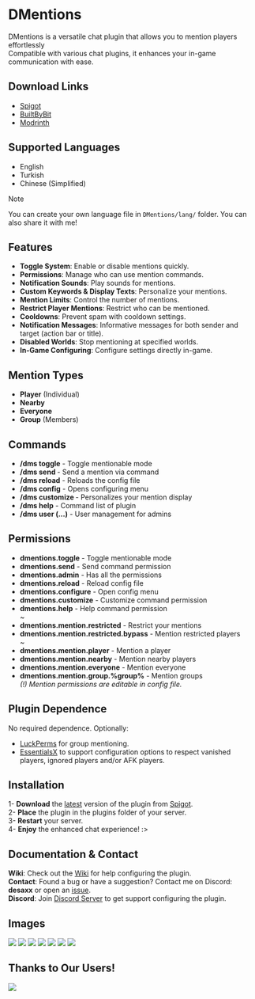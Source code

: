 # DMentions
DMentions is a versatile chat plugin that allows you to mention players effortlessly\
Compatible with various chat plugins, it enhances your in-game communication with ease.

## Download Links
- [Spigot](https://www.spigotmc.org/resources/dmentions-%E2%9C%A8-advanced-player-mention.121452/)
- [BuiltByBit](https://builtbybit.com/resources/dmentions.57545/)
- [Modrinth](https://modrinth.com/plugin/dmentions)

## Supported Languages
- English
- Turkish
- Chinese (Simplified)

> [!NOTE]
> You can create your own language file in `DMentions/lang/` folder. You can also share it with me!

## Features
- **Toggle System**: Enable or disable mentions quickly.
- **Permissions**: Manage who can use mention commands.
- **Notification Sounds**: Play sounds for mentions.
- **Custom Keywords & Display Texts**: Personalize your mentions.
- **Mention Limits**: Control the number of mentions.
- **Restrict Player Mentions**: Restrict who can be mentioned.
- **Cooldowns**: Prevent spam with cooldown settings.
- **Notification Messages**: Informative messages for both sender and target (action bar or title).
- **Disabled Worlds**: Stop mentioning at specified worlds.
- **In-Game Configuring**: Configure settings directly in-game.

## Mention Types
- **Player** (Individual)
- **Nearby**
- **Everyone**
- **Group** (Members)

## Commands
- **/dms toggle** - Toggle mentionable mode
- **/dms send <keyword>** - Send a mention via command
- **/dms reload** - Reloads the config file
- **/dms config** - Opens configuring menu
- **/dms customize <display>** - Personalizes your mention display
- **/dms help** - Command list of plugin
- **/dms user (...)** - User management for admins

## Permissions
- **dmentions.toggle** - Toggle mentionable mode
- **dmentions.send** - Send command permission
- **dmentions.admin** - Has all the permissions
- **dmentions.reload** - Reload config file
- **dmentions.configure** - Open config menu
- **dmentions.customize** - Customize command permission
- **dmentions.help** - Help command permission\
~
- **dmentions.mention.restricted** - Restrict your mentions
- **dmentions.mention.restricted.bypass** - Mention restricted players\
~
- **dmentions.mention.player** - Mention a player
- **dmentions.mention.nearby** - Mention nearby players
- **dmentions.mention.everyone** - Mention everyone
- **dmentions.mention.group.%group%** - Mention groups\
*(!) Mention permissions are editable in config file.*

## Plugin Dependence
No required dependence. Optionally:
- [LuckPerms](https://luckperms.net/) for group mentioning.
- [EssentialsX](https://essentialsx.net/) to support configuration options to respect vanished players, ignored players and/or AFK players.

## Installation
1- **Download** the <ins>latest</ins> version of the plugin from [Spigot](https://www.spigotmc.org/resources/dmentions-%E2%9C%A8-advanced-player-mention.121452/).\
2- **Place** the plugin in the plugins folder of your server.\
3- **Restart** your server.\
4- **Enjoy** the enhanced chat experience! :>

## Documentation & Contact
**Wiki**: Check out the [Wiki](https://github.com/desaxxx/DMentions/wiki) for help configuring the plugin.\
**Contact**: Found a bug or have a suggestion? Contact me on Discord: **desaxx** or open an [issue](https://github.com/desaxxx/DMentions/issues).\
**Discord**: Join [Discord Server](https://discord.gg/dN6RUzZGgJ) to get support configuring the plugin.

## Images
![](https://i.imgur.com/820NYD9.png)
![](https://i.imgur.com/Mfs5lTp.png)
![](https://i.imgur.com/o32GVnW.png)
![](https://i.imgur.com/9nPvblf.png)
![](https://i.imgur.com/HJNJ1qz.png)
![](https://i.imgur.com/ZWb7ne8.png)
![](https://i.imgur.com/EiYUPji.png)

## Thanks to Our Users!
![](https://bstats.org/signatures/bukkit/DMentions.svg)
